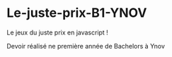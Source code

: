 # Le-juste-prix-B1-YNOV

Le jeux du juste prix en javascript !

Devoir réalisé ne première année de Bachelors à Ynov
